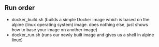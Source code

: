 ## Run order
* docker_build.sh (builds a simple Docker image which is based on the alpine (linux operating system) image. does nothing else, just shows how to base your image on another image)
* docker_run.sh (runs our newly built image and gives us a shell in alpine linux)
